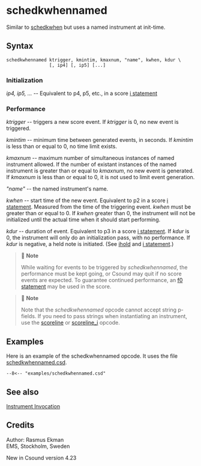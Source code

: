 <!--
id:schedkwhennamed
category:Instrument Control:Invocation
-->
# schedkwhennamed
Similar to [schedkwhen](../../opcodes/schedkwhen) but uses a named instrument at init-time.

## Syntax
``` csound-orc
schedkwhennamed ktrigger, kmintim, kmaxnum, "name", kwhen, kdur \
                [, ip4] [, ip5] [...]
```

### Initialization

_ip4, ip5, ..._ -- Equivalent to p4, p5, etc., in a score [i statement](../../scoregens/i)

### Performance

_ktrigger_ -- triggers a new score event. If _ktrigger_ is 0, no new event is triggered.

_kmintim_ -- minimum time between generated events, in seconds. If _kmintim_ is less than or equal to 0, no time limit exists.

_kmaxnum_ -- maximum number of simultaneous instances of named instrument allowed. If the number of existant instances of the named instrument is greater than or equal to _kmaxnum_, no new event is generated. If _kmaxnum_ is less than or equal to 0, it is not used to limit event generation.

_"name"_ -- the named instrument's name.

_kwhen_ -- start time of the new event. Equivalent to p2 in a score [i statement](../../scoregens/i). Measured from the time of the triggering event. _kwhen_ must be greater than or equal to 0. If _kwhen_ greater than 0, the instrument will not be initialized until the actual time when it should start performing.

_kdur_ -- duration of event. Equivalent to p3 in a score [i statement](../../scoregens/i). If _kdur_ is 0, the instrument will only do an initialization pass, with no performance. If _kdur_ is negative, a held note is initiated. (See [ihold](../../opcodes/ihold) and [i statement](../../scoregens/i).)

> :memo: **Note**
>
> While waiting for events to be triggered by _schedkwhennamed_, the performance must be kept going, or Csound may quit if no score events are expected. To guarantee continued performance, an [f0 statement](../../scoregens/f) may be used in the score.

> :memo: **Note**
>
> Note that the _schedkwhennamed_ opcode cannot accept string p-fields. If you need to pass strings when instantiating an instrument, use the [scoreline](../../opcodes/scoreline) or [scoreline_i](../../opcodes/scoreline_i) opcode.

## Examples

Here is an example of the schedkwhennamed opcode. It uses the file [schedkwhennamed.csd](../../examples/schedkwhennamed.csd).

``` csound-csd title="Example of the schedkwhennamed opcode." linenums="1"
--8<-- "examples/schedkwhennamed.csd"
```

## See also

[Instrument Invocation](../../control/invocat)

## Credits

Author: Rasmus Ekman<br>
EMS, Stockholm, Sweden<br>

New in Csound version 4.23
